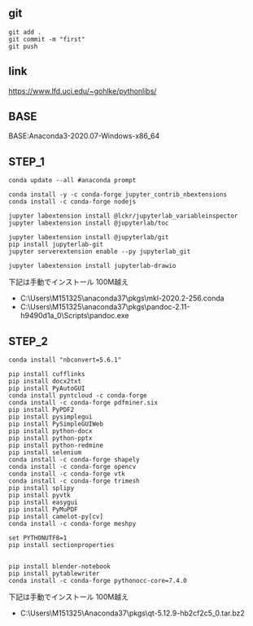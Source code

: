 
## git

```
git add .
git commit -m "first"
git push
```

## link

https://www.lfd.uci.edu/~gohlke/pythonlibs/

## BASE

BASE:Anaconda3-2020.07-Windows-x86_64

## STEP_1

```
conda update --all #anaconda prompt

conda install -y -c conda-forge jupyter_contrib_nbextensions
conda install -c conda-forge nodejs

jupyter labextension install @lckr/jupyterlab_variableinspector
jupyter labextension install @jupyterlab/toc

jupyter labextension install @jupyterlab/git
pip install jupyterlab-git
jupyter serverextension enable --py jupyterlab_git

jupyter labextension install jupyterlab-drawio

```

下記は手動でインストール 100M越え
- C:\Users\M151325\anaconda37\pkgs\mkl-2020.2-256.conda
- C:\Users\M151325\anaconda37\pkgs\pandoc-2.11-h9490d1a_0\Scripts\pandoc.exe	

## STEP_2

```
conda install "nbconvert=5.6.1"

pip install cufflinks
pip install docx2txt
pip install PyAutoGUI
conda install pyntcloud -c conda-forge
conda install -c conda-forge pdfminer.six
pip install PyPDF2
pip install pysimplegui
pip install PySimpleGUIWeb
pip install python-docx
pip install python-pptx
pip install python-redmine
pip install selenium
conda install -c conda-forge shapely
conda install -c conda-forge opencv
conda install -c conda-forge vtk
conda install -c conda-forge trimesh
pip install splipy
pip install pyvtk
pip install easygui
pip install PyMuPDF
pip install camelot-py[cv]  
conda install -c conda-forge meshpy

set PYTHONUTF8=1
pip install sectionproperties


pip install blender-notebook
pip install pytablewriter
conda install -c conda-forge pythonocc-core=7.4.0

```

下記は手動でインストール 100M越え
- C:\Users\M151325\Anaconda37\pkgs\qt-5.12.9-hb2cf2c5_0.tar.bz2